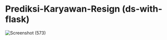 # Prediksi-Karyawan-Resign (ds-with-flask)
![Screenshot (573)](https://user-images.githubusercontent.com/114399634/193280120-c73d3945-6245-471a-98ab-e6ca5d3a67c6.png)
